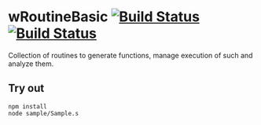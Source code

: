 
# wRoutineBasic [![Build Status](https://travis-ci.org/Wandalen/wRoutineBasic.svg?branch=master)](https://travis-ci.org/Wandalen/wRoutineBasic) [![Build Status](https://ci.appveyor.com/api/projects/status/github/Wandalen/wroutinebasic)](https://ci.appveyor.com/project/Wandalen/wroutinebasic)

Collection of routines to generate functions, manage execution of such and analyze them.

## Try out
```
npm install
node sample/Sample.s
```



























